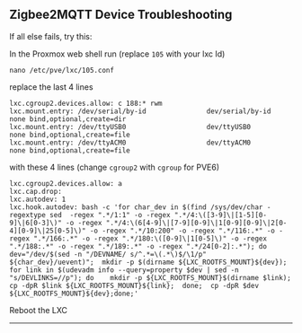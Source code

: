 ## Zigbee2MQTT Device Troubleshooting ##


If all else fails, try this:

In the Proxmox web shell run (replace `105` with your lxc Id)
```
nano /etc/pve/lxc/105.conf
```
replace the last 4 lines
```
lxc.cgroup2.devices.allow: c 188:* rwm
lxc.mount.entry: /dev/serial/by-id               dev/serial/by-id         none bind,optional,create=dir
lxc.mount.entry: /dev/ttyUSB0                    dev/ttyUSB0             none bind,optional,create=file
lxc.mount.entry: /dev/ttyACM0                    dev/ttyACM0             none bind,optional,create=file
```
with these 4 lines (change `cgroup2` with `cgroup` for PVE6)
```
lxc.cgroup2.devices.allow: a
lxc.cap.drop: 
lxc.autodev: 1
lxc.hook.autodev: bash -c 'for char_dev in $(find /sys/dev/char -regextype sed  -regex ".*/1:1" -o -regex ".*/4:\([3-9]\|[1-5][0-9]\|6[0-3]\)" -o -regex ".*/4:\(6[4-9]\|[7-9][0-9]\|1[0-9][0-9]\|2[0-4][0-9]\|25[0-5]\)" -o -regex ".*/10:200" -o -regex ".*/116:.*" -o -regex ".*/166:.*" -o -regex ".*/180:\([0-9]\|1[0-5]\)" -o -regex ".*/188:.*" -o -regex ".*/189:.*" -o -regex ".*/24[0-2]:.*"); do  dev="/dev/$(sed -n "/DEVNAME/ s/^.*=\(.*\)$/\1/p" ${char_dev}/uevent)";  mkdir -p $(dirname ${LXC_ROOTFS_MOUNT}${dev});  for link in $(udevadm info --query=property $dev | sed -n "s/DEVLINKS=//p"); do    mkdir -p ${LXC_ROOTFS_MOUNT}$(dirname $link);    cp -dpR $link ${LXC_ROOTFS_MOUNT}${link};  done;  cp -dpR $dev ${LXC_ROOTFS_MOUNT}${dev};done;'
```
Reboot the LXC
________________________________________________________________________________________________________________________________________
